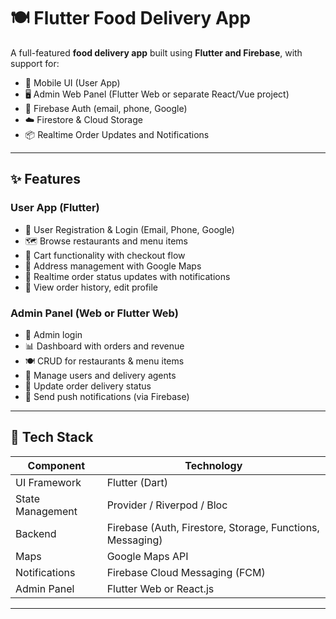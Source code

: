 # 🍽️ Flutter Food Delivery App

A full-featured **food delivery app** built using **Flutter and Firebase**, with support for:

- 📱 Mobile UI (User App)
- 🖥️ Admin Web Panel (Flutter Web or separate React/Vue project)
- 🔐 Firebase Auth (email, phone, Google)
- ☁️ Firestore & Cloud Storage
- 📦 Realtime Order Updates and Notifications

---

## ✨ Features

### User App (Flutter)
- 👤 User Registration & Login (Email, Phone, Google)
- 🗺️ Browse restaurants and menu items
- 🛒 Cart functionality with checkout flow
- 📍 Address management with Google Maps
- 🔔 Realtime order status updates with notifications
- 📂 View order history, edit profile

### Admin Panel (Web or Flutter Web)
- 🔐 Admin login
- 📊 Dashboard with orders and revenue
- 🍽️ CRUD for restaurants & menu items
- 👥 Manage users and delivery agents
- 🚚 Update order delivery status
- 💬 Send push notifications (via Firebase)

---

## 🧰 Tech Stack

| Component        | Technology                        |
|------------------|-----------------------------------|
| UI Framework     | Flutter (Dart)                    |
| State Management | Provider / Riverpod / Bloc        |
| Backend          | Firebase (Auth, Firestore, Storage, Functions, Messaging) |
| Maps             | Google Maps API                   |
| Notifications    | Firebase Cloud Messaging (FCM)    |
| Admin Panel      | Flutter Web or React.js           |

---


